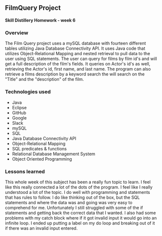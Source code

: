 ## FilmQuery Project
#### Skill Distillery Homework - week 6

### Overview
The Film Query project uses a mySQL database with fourteen different tables utilizing Java Database Connectivity API. It uses Java code that utilizes Object-Relational Mapping  and nested retrieval to pull data to the user using SQL statements. The user can query for films by film id's and will get a full description of the film's fields. It queries on Actor's id's as well,  retrieving the Actor's id, first name, and last name. The program can also retrieve a films description by a keyword search the will search on the "Title" and the "description" of the film.

### Technologies used
* Java
* Eclipse
*	GitHub
*	Google
*	Slack
* mySQL
* SQL
* Java Database Connectivity API
* Object-Relational Mapping
* SQL predicates & functions
* Relational Database Management System
* Object Oriented Programming



### Lessons learned
This whole week of this subject has been a really fun topic to learn. I feel like this really connected a lot of the dots of the program. I feel like I really understood a lot of the topic. I do well with programming and statements that has rules to follow. I do like thinking out of the box, but the SQL statements and where the data was and going was very easy to comprehend for me. Unfortunately I still struggled with some of the if statements and getting back the correct data that I wanted. I also had some problems with my catch block where if it got invalid input it would go into an infinite loop. I ended up putting a label on my do loop and breaking out of it if there was an invalid input entered.
